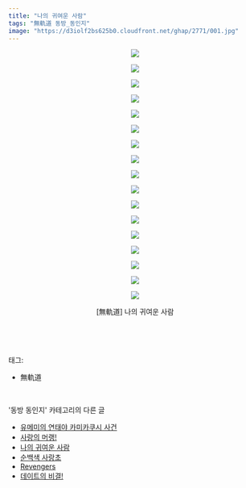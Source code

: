 ```yaml
---
title: "나의 귀여운 사람"
tags: "無軌道 동방_동인지"
image: "https://d3iolf2bs625b0.cloudfront.net/ghap/2771/001.jpg"
---
```

<div class="article">
<p style="text-align: center; clear: none; float: none;"><img src="{{ site.imgserver3 }}/ghap/2771/001.jpg"/></p>
<p style="text-align: center; clear: none; float: none;"><img src="{{ site.imgserver3 }}/ghap/2771/002.jpg"/></p>
<p style="text-align: center; clear: none; float: none;"><img src="{{ site.imgserver3 }}/ghap/2771/003.jpg"/></p>
<p style="text-align: center; clear: none; float: none;"><img src="{{ site.imgserver3 }}/ghap/2771/004.jpg"/></p>
<p style="text-align: center; clear: none; float: none;"><img src="{{ site.imgserver3 }}/ghap/2771/005.jpg"/></p>
<p style="text-align: center; clear: none; float: none;"><img src="{{ site.imgserver3 }}/ghap/2771/006.jpg"/></p>
<p style="text-align: center; clear: none; float: none;"><img src="{{ site.imgserver3 }}/ghap/2771/007.jpg"/></p>
<p style="text-align: center; clear: none; float: none;"><img src="{{ site.imgserver3 }}/ghap/2771/008.jpg"/></p>
<p style="text-align: center; clear: none; float: none;"><img src="{{ site.imgserver3 }}/ghap/2771/009.jpg"/></p>
<p style="text-align: center; clear: none; float: none;"><img src="{{ site.imgserver3 }}/ghap/2771/010.jpg"/></p>
<p style="text-align: center; clear: none; float: none;"><img src="{{ site.imgserver3 }}/ghap/2771/011.jpg"/></p>
<p style="text-align: center; clear: none; float: none;"><img src="{{ site.imgserver3 }}/ghap/2771/012.jpg"/></p>
<p style="text-align: center; clear: none; float: none;"><img src="{{ site.imgserver3 }}/ghap/2771/013.jpg"/></p>
<p style="text-align: center; clear: none; float: none;"><img src="{{ site.imgserver3 }}/ghap/2771/014.jpg"/></p>
<p style="text-align: center; clear: none; float: none;"><img src="{{ site.imgserver3 }}/ghap/2771/015.jpg"/></p>
<p style="text-align: center; clear: none; float: none;"><img src="{{ site.imgserver3 }}/ghap/2771/016.jpg"/></p>
<p style="text-align: center; clear: none; float: none;"><img src="{{ site.imgserver3 }}/ghap/2771/017.jpg"/></p>
<p style="text-align: center; clear: none; float: none;">[無軌道] 나의 귀여운 사람</p>
<p><br/></p>
</div><br/>
<div class="tagTrail">
<p>태그: </p>
<ul>
<li>無軌道</li>
</ul>
</div><br/>
<div class="another">
<p>'동방 동인지' 카테고리의 다른 글</p>
<ul>
<li><a href="/ghap_2778">유메미의 연태야 카미카쿠시 사건</a></li>
<li><a href="/ghap_2772">사랑의 머랭!</a></li>
<li><a href="/ghap_2771">나의 귀여운 사람</a></li>
<li><a href="/ghap_2769">순백색 사랑초</a></li>
<li><a href="/ghap_2768">Revengers</a></li>
<li><a href="/ghap_2767">데이트의 비결!</a></li>
</ul>
</div><br/>
<div class="cb_module cb_fluid">
<div class="cb_wrt cb_profile">
</div><!-- commentList close -->
</div><br/>
